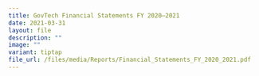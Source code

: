 ```yaml
---
title: GovTech Financial Statements FY 2020–2021
date: 2021-03-31
layout: file
description: ""
image: ""
variant: tiptap
file_url: /files/media/Reports/Financial_Statements_FY_2020_2021.pdf
---
```

